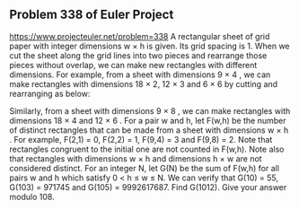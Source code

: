 ## Problem 338 of Euler Project 
https://www.projecteuler.net/problem=338
A rectangular sheet of grid paper with integer dimensions w × h is given. Its grid spacing is 1.
When we cut the sheet along the grid lines into two pieces and rearrange those pieces without overlap, we can make new rectangles with different dimensions.
For example, from a sheet with dimensions 9 × 4 , we can make rectangles with dimensions 18 × 2, 12 × 3 and 6 × 6 by cutting and rearranging as below:


Similarly, from a sheet with dimensions 9 × 8 , we can make rectangles with dimensions 18 × 4 and 12 × 6 .
For a pair w and h, let F(w,h) be the number of distinct rectangles that can be made from a sheet with dimensions w × h .
For example, F(2,1) = 0, F(2,2) = 1, F(9,4) = 3 and F(9,8) = 2. 
Note that rectangles congruent to the initial one are not counted in F(w,h).
Note also that rectangles with dimensions w × h and dimensions h × w are not considered distinct.
For an integer N, let G(N) be the sum of F(w,h) for all pairs w and h which satisfy 0 < h ≤ w ≤ N.
We can verify that G(10) = 55, G(103) = 971745 and G(105) = 9992617687.
Find G(1012). Give your answer modulo 108.